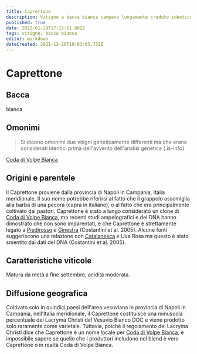 ```yaml
---
title: Caprettone
description: Vitigno a bacca bianca campano lungamente creduto identico alla Coda di Volpe Bianca
published: true
date: 2022-01-29T17:15:11.802Z
tags: vitigno, bacca bianca
editor: markdown
dateCreated: 2021-12-26T10:03:05.732Z
---
```


# Caprettone

## Bacca

bianca

## Omonimi
> Si dicono omonimi due vitigni geneticamente differenti ma che erano considerati identici prima dell'avvento dell'analisi genetica
{.is-info}

[Coda di Volpe Bianca](/vitigni/bacca-bianca/coda-di-volpe-bianca)

## Origini e parentele

Il Caprettone proviene dalla provincia di Napoli in Campania, Italia meridionale. Il suo nome potrebbe riferirsi al fatto che il grappolo assomiglia alla barba di una pecora (capra in italiano), o al fatto che era principalmente coltivato dai pastori. Caprettone è stato a lungo considerato un clone di [Coda di Volpe Bianca](/vitigni/bacca-bianca/coda-di-volpe-bianca), ma recenti studi ampelografici e del DNA hanno dimostrato che non sono imparentati, e che Caprettone è strettamente legato a [Piedirosso](/vitigni/Italia/bacca-nera/piedirosso) e [Ginestra](/vitigni/Italia/bacca-bianca/ginestra) (Costantini et al. 2005). Alcune fonti suggeriscono una relazione con [Catalanesca](/vitigni/Italia/bacca-nera/catalanesca) e Uva Rosa ma questo è stato smentito dai dati del DNA (Costantini et al. 2005).


## Caratteristiche viticole

Matura da metà a fine settembre, acidità moderata.

## Diffusione geografica

Coltivato solo in quindici paesi dell'area vesuviana in provincia di Napoli in Campania, nell'Italia meridionale, il Caprettone costituisce una minuscola percentuale del Lacryma Christi del Vesuvio Bianco DOC e viene prodotto solo raramente come varietale. Tuttavia, poiché il regolamento del Lacryma Christi dice che Caprettone è un nome locale per [Coda di Volpe Bianca](/vitigni/bacca-bianca/coda-di-volpe-bianca), è impossibile sapere se quello che i produttori includono nel blend è vero Caprettone o in realtà Coda di Volpe Bianca.